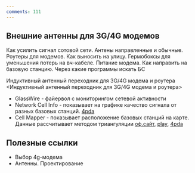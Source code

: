 ```yaml
---
comments: 111
---
```


## Внешние антенны для 3G/4G модемов

Как усилить сигнал сотовой сети. Антены направленные и обычные. Роутеры для модемов. Как выносить на улицу. Гермобоксы для уменьшения потерь на вч-кабеле. Питание модема. Как направить на базовую станцию. Через какие программы искать БС


Индуктивный антенный переходник для 3G/4G модема и роутера 
<Индуктивный антенный переходник для 3G/4G модема и роутера>

- GlassWire - файервол с мониторингом сетевой активности
- Network Cell Info - показывает на графике качество сигнала от разных базовых станций. 
  [4pda](https://4pda.to/forum/index.php?showtopic=743366)
- Cell Mapper - показывает расположение базовых станций на карте. Данные рассчитывает методом триангуляции
  [оф.сайт](https://www.cellmapper.net),
  [play](https://play.google.com/store/apps/details?id=cellmapper.net.cellmapper),
  [4pda](https://4pda.to/forum/index.php?showtopic=743432)


## Полезные ссылки
- Выбор 4g-модема
- Антенны. Проектирование
